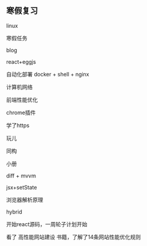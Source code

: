 ## 寒假复习

linux

寒假任务 

blog

react+eggjs

自动化部署 docker + shell + nginx 

计算机网络 

前端性能优化

chrome插件

学了https

玩儿

同构

小册

diff + mvvm

jsx+setState

浏览器解析原理

hybrid

开始react源码，一周轮子计划开始

看了 高性能网站建设 书籍，了解了14条网站性能优化规则